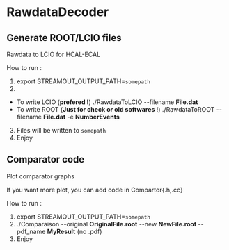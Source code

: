# RawdataDecoder

## Generate ROOT/LCIO files

Rawdata to LCIO for HCAL-ECAL

How to run :

1) export STREAMOUT_OUTPUT_PATH=`somepath`
2)

- To write LCIO (**prefered !**)
  ./RawdataToLCIO --filename **File.dat**
- To write ROOT (**Just for check or old softwares !**)
  ./RawdataToROOT --filename **File.dat** -e **NumberEvents**

3) Files will be written to `somepath`
4) Enjoy

## Comparator code

Plot comparator graphs

If you want more plot, you can add code in Compartor{.h,.cc}

How to run :

1) export STREAMOUT_OUTPUT_PATH=`somepath`
2) ./Comparaison --original **OriginalFile.root** --new **NewFile.root** --pdf_name **MyResult** (no .pdf)
3) Enjoy
